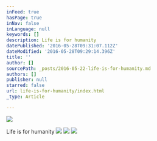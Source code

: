 ```yaml
---
inFeed: true
hasPage: true
inNav: false
inLanguage: null
keywords: []
description: Life is for humanity
datePublished: '2016-05-28T09:31:07.112Z'
dateModified: '2016-05-28T09:29:14.396Z'
title: ''
author: []
sourcePath: _posts/2016-05-22-life-is-for-humanity.md
authors: []
publisher: null
starred: false
url: life-is-for-humanity/index.html
_type: Article

---
```

![](https://the-grid-user-content.s3-us-west-2.amazonaws.com/1475d23d-95c6-4077-b5bf-092646a68c7c.jpg)

Life is for humanity
![](https://the-grid-user-content.s3-us-west-2.amazonaws.com/adf4784e-5af1-46d7-a221-837d16858c8d.jpg)
![](https://the-grid-user-content.s3-us-west-2.amazonaws.com/68ec685c-f78d-4480-85d3-74ece5ba2099.jpg)
![](https://the-grid-user-content.s3-us-west-2.amazonaws.com/8f0489d1-84bf-43a4-afa5-841786864aeb.jpg)